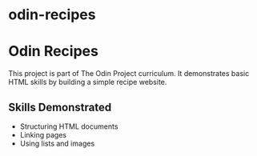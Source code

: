# odin-recipes
# Odin Recipes

This project is part of The Odin Project curriculum. It demonstrates basic HTML skills by building a simple recipe website.

## Skills Demonstrated
- Structuring HTML documents
- Linking pages
- Using lists and images
